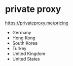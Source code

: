 # private proxy

https://privateproxy.me/pricing

- Germany
- Hong Kong
- South Korea
- Turkey
- United Kingdom
- United States
